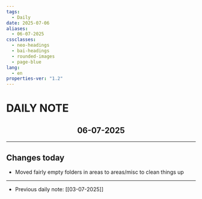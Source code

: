 ```yaml
---
tags:
  - Daily
date: 2025-07-06
aliases:
  - 06-07-2025
cssclasses:
  - neo-headings
  - bai-headings
  - rounded-images
  - page-blue
lang:
  - en
properties-ver: "1.2"
---
```

# DAILY NOTE
<h2 style="text-align:center;">06-07-2025</h2>

***

## Changes today
- Moved fairly empty folders in areas to areas/misc to clean things up

***
- Previous daily note: [[03-07-2025]]